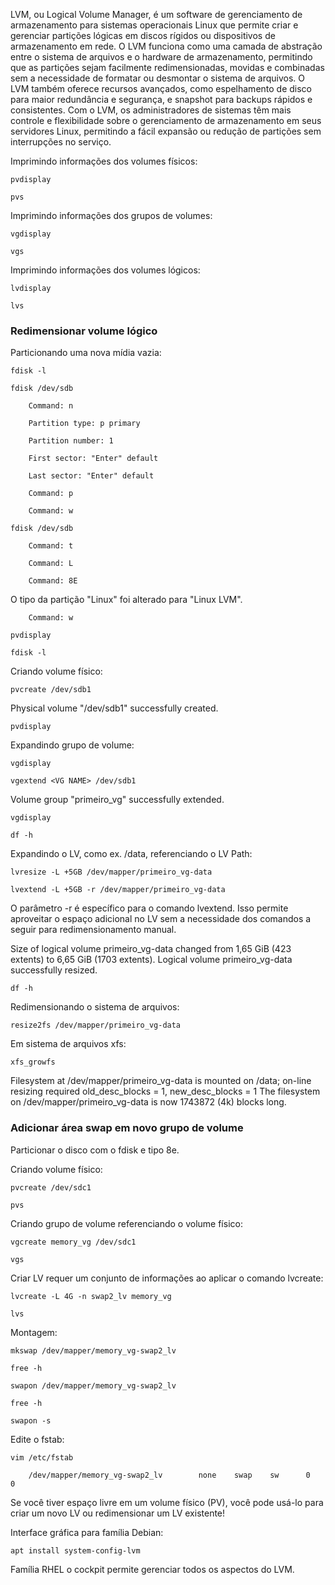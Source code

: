 LVM, ou Logical Volume Manager, é um software de gerenciamento de armazenamento para sistemas operacionais Linux que permite criar e gerenciar partições lógicas em discos rígidos ou dispositivos de armazenamento em rede. O LVM funciona como uma camada de abstração entre o sistema de arquivos e o hardware de armazenamento, permitindo que as partições sejam facilmente redimensionadas, movidas e combinadas sem a necessidade de formatar ou desmontar o sistema de arquivos. O LVM também oferece recursos avançados, como espelhamento de disco para maior redundância e segurança, e snapshot para backups rápidos e consistentes. Com o LVM, os administradores de sistemas têm mais controle e flexibilidade sobre o gerenciamento de armazenamento em seus servidores Linux, permitindo a fácil expansão ou redução de partições sem interrupções no serviço.

Imprimindo informações dos volumes físicos:

    pvdisplay

    pvs

Imprimindo informações dos grupos de volumes:

    vgdisplay

    vgs

Imprimindo informações dos volumes lógicos:

    lvdisplay

    lvs

### Redimensionar volume lógico

Particionando uma nova mídia vazia:

    fdisk -l

    fdisk /dev/sdb

        Command: n

		Partition type: p primary

		Partition number: 1

		First sector: "Enter" default

		Last sector: "Enter" default

		Command: p

        Command: w

    fdisk /dev/sdb

        Command: t

        Command: L

        Command: 8E

O tipo da partição "Linux" foi alterado para "Linux LVM".

        Command: w

    pvdisplay

    fdisk -l

Criando volume físico:

    pvcreate /dev/sdb1

Physical volume "/dev/sdb1" successfully created.

    pvdisplay

Expandindo grupo de volume:

    vgdisplay

    vgextend <VG NAME> /dev/sdb1

Volume group "primeiro_vg" successfully extended.

    vgdisplay

    df -h

Expandindo o LV, como ex. /data, referenciando o LV Path:

    lvresize -L +5GB /dev/mapper/primeiro_vg-data

    lvextend -L +5GB -r /dev/mapper/primeiro_vg-data

O parâmetro -r é específico para o comando lvextend. Isso permite aproveitar o espaço adicional no LV sem a necessidade dos comandos a seguir para redimensionamento manual.

Size of logical volume primeiro_vg-data changed from 1,65 GiB (423 extents) to 6,65 GiB (1703 extents).
Logical volume primeiro_vg-data successfully resized.

    df -h

Redimensionando o sistema de arquivos:

    resize2fs /dev/mapper/primeiro_vg-data 

Em sistema de arquivos xfs:

    xfs_growfs

Filesystem at /dev/mapper/primeiro_vg-data is mounted on /data; on-line resizing required
old_desc_blocks = 1, new_desc_blocks = 1
The filesystem on /dev/mapper/primeiro_vg-data is now 1743872 (4k) blocks long.

### Adicionar área swap em novo grupo de volume

Particionar o disco com o fdisk e tipo 8e.

Criando volume físico:

    pvcreate /dev/sdc1

    pvs

Criando grupo de volume referenciando o volume físico:

    vgcreate memory_vg /dev/sdc1

    vgs

Criar LV requer um conjunto de informações ao aplicar o comando lvcreate:

    lvcreate -L 4G -n swap2_lv memory_vg

    lvs

Montagem:

    mkswap /dev/mapper/memory_vg-swap2_lv

    free -h

    swapon /dev/mapper/memory_vg-swap2_lv

    free -h

    swapon -s

Edite o fstab:

    vim /etc/fstab

        /dev/mapper/memory_vg-swap2_lv        none    swap    sw      0       0

Se você tiver espaço livre em um volume físico (PV), você pode usá-lo para criar um novo LV ou redimensionar um LV existente!

Interface gráfica para família Debian:

    apt install system-config-lvm

Família RHEL o cockpit permite gerenciar todos os aspectos do LVM.